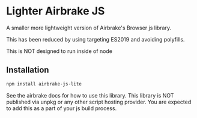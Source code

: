 # Lighter Airbrake JS

A smaller more lightweight version of Airbrake's Browser js library.

This has been reduced by using targeting ES2019 and avoiding polyfills. 

This is NOT designed to run inside of node

## Installation



```sh
npm install airbrake-js-lite
```

See the airbrake docs for how to use this library. This library is NOT published via unpkg or any other
script hosting provider. You are expected to add this as a part of your js build process.

